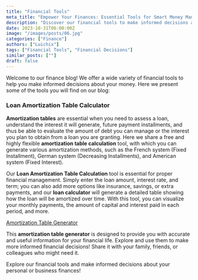 ```yaml
---
title: "Financial Tools"
meta_title: "Empower Your Finances: Essential Tools for Smart Money Management"
description: "Discover our financial tools to make informed decisions about your money."
date: 2023-10-31T06:00:00Z
image: "/images/posts/06.jpg"
categories: ["Finance"]
authors: ["Luichix"]
tags: ["Financial Tools", "Financial Decisions"]
similar_posts: [""]
draft: false
---
```


Welcome to our finance blog! We offer a wide variety of financial tools to help you make informed decisions about your money. Here we present some of the tools you will find on our blog:

### Loan Amortization Table Calculator

**Amortization tables** are essential when you need to assess a loan, understand the interest it will generate, future payment installments, and thus be able to evaluate the amount of debt you can manage or the interest you plan to obtain from a loan you are granting. Here we share a free and highly flexible **amortization table calculation** tool, with which you can generate various amortization methods, such as the French system (Fixed Installment), German system (Decreasing Installments), and American system (Fixed Interest).

Our **Loan Amortization Table Calculation** tool is essential for proper financial management. Simply enter the loan amount, interest rate, and term; you can also add more options like insurance, savings, or extra payments, and our **loan calculator** will generate a detailed table showing how the loan will be amortized over time. With this tool, you can visualize your monthly payments, the amount of capital and interest paid in each period, and more.

[Amortization Table Generator](/tools/amortization-table-generator)

This **amortization table generator** is designed to provide you with accurate and useful information for your financial life. Explore and use them to make more informed financial decisions! Share it with your family, friends, or colleagues who might need it.


Explore our financial tools and make informed decisions about your personal or business finances!
